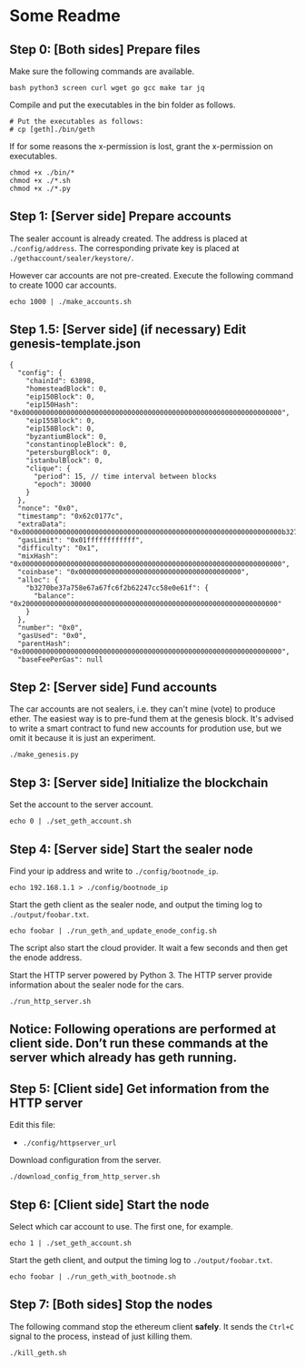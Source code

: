 # Some Readme

## Step 0: [Both sides] Prepare files

Make sure the following commands are available.

```
bash python3 screen curl wget go gcc make tar jq
```

Compile and put the executables in the bin folder as follows.

```
# Put the executables as follows:
# cp [geth]./bin/geth
```

If for some reasons the x-permission is lost, grant the x-permission on executables.

```
chmod +x ./bin/*
chmod +x ./*.sh
chmod +x ./*.py
```

## Step 1: [Server side] Prepare accounts

The sealer account is already created. The address is placed at `./config/address`. The corresponding private key is placed at `./gethaccount/sealer/keystore/`.

However car accounts are not pre-created. Execute the following command to create 1000 car accounts.

```
echo 1000 | ./make_accounts.sh
```

## Step 1.5: [Server side] (if necessary) Edit genesis-template.json

```
{
  "config": {
    "chainId": 63898,
    "homesteadBlock": 0,
    "eip150Block": 0,
    "eip150Hash": "0x0000000000000000000000000000000000000000000000000000000000000000",
    "eip155Block": 0,
    "eip158Block": 0,
    "byzantiumBlock": 0,
    "constantinopleBlock": 0,
    "petersburgBlock": 0,
    "istanbulBlock": 0,
    "clique": {
      "period": 15, // time interval between blocks
      "epoch": 30000
    }
  },
  "nonce": "0x0",
  "timestamp": "0x62c0177c",
  "extraData": "0x0000000000000000000000000000000000000000000000000000000000000000b3270be37a758e67a67fc6f2b62247cc58e0e61f0000000000000000000000000000000000000000000000000000000000000000000000000000000000000000000000000000000000000000000000000000000000",
  "gasLimit": "0x01ffffffffffff",
  "difficulty": "0x1",
  "mixHash": "0x0000000000000000000000000000000000000000000000000000000000000000",
  "coinbase": "0x0000000000000000000000000000000000000000",
  "alloc": {
    "b3270be37a758e67a67fc6f2b62247cc58e0e61f": {
      "balance": "0x200000000000000000000000000000000000000000000000000000000000000"
    }
  },
  "number": "0x0",
  "gasUsed": "0x0",
  "parentHash": "0x0000000000000000000000000000000000000000000000000000000000000000",
  "baseFeePerGas": null
```

## Step 2: [Server side] Fund accounts

The car accounts are not sealers, i.e. they can't mine (vote) to produce ether. The easiest way is to pre-fund them at the genesis block. It's advised to write a smart contract to fund new accounts for prodution use, but we omit it because it is just an experiment.

```
./make_genesis.py
```

## Step 3: [Server side] Initialize the blockchain

Set the account to the server account.

```
echo 0 | ./set_geth_account.sh
```

## Step 4: [Server side] Start the sealer node

Find your ip address and write to `./config/bootnode_ip`.

```
echo 192.168.1.1 > ./config/bootnode_ip
```

Start the geth client as the sealer node, and output the timing log to `./output/foobar.txt`.

```
echo foobar | ./run_geth_and_update_enode_config.sh
```

The script also start the cloud provider. It wait a few seconds and then get the enode address.

Start the HTTP server powered by Python 3. The HTTP server provide information about the sealer node for the cars.

```
./run_http_server.sh
```

## Notice: Following operations are performed at client side. Don’t run these commands at the server which already has geth running.

## Step 5: [Client side] Get information from the HTTP server

Edit this file:

- `./config/httpserver_url`

Download configuration from the server.

```
./download_config_from_http_server.sh
```

## Step 6: [Client side] Start the node

Select which car account to use. The first one, for example.

```
echo 1 | ./set_geth_account.sh 
```

Start the geth client, and output the timing log to `./output/foobar.txt`.

```
echo foobar | ./run_geth_with_bootnode.sh
```

## Step 7: [Both sides] Stop the nodes

The following command stop the ethereum client **safely**. It sends the `Ctrl+C` signal to the process, instead of just killing them.

```
./kill_geth.sh
```